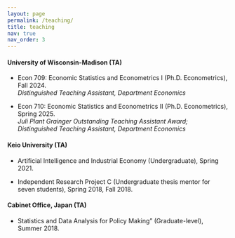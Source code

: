 ```yaml
---
layout: page
permalink: /teaching/
title: teaching
nav: true
nav_order: 3
---
```


#### University of Wisconsin-Madison (TA)
* Econ 709: Economic Statistics and Econometrics I (Ph.D. Econometrics), Fall 2024.<br> 
<em>Distinguished Teaching Assistant, Department Economics</em> <br> 

* Econ 710: Economic Statistics and Econometrics II (Ph.D. Econometrics), Spring 2025.<br> 
<em>Juli Plant Grainger Outstanding Teaching Assistant Award; Distinguished Teaching Assistant, Department Economics</em> <br>

#### Keio University (TA)
* Artificial Intelligence and Industrial Economy (Undergraduate), Spring 2021.

* Independent Research Project C (Undergraduate thesis mentor for seven students), Spring 2018, Fall 2018.

#### Cabinet Office, Japan (TA)
* Statistics and Data Analysis for Policy Making” (Graduate-level), Summer 2018.

